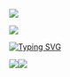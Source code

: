 ![](https://count.getloli.com/get/@LanluZ?theme=rule34)

![](https://cdn.jsdelivr.net/gh/LanluZ/LanluZ@output/github-contribution-grid-snake.svg)

[![Typing SVG](https://readme-typing-svg.demolab.com?font=Fira+Code&pause=1000&color=288CB8&width=435&lines=%E8%BF%99%E4%B8%AA%E4%BA%BA%E5%BE%88%E6%87%92%EF%BC%8C%E4%BB%96%E4%BB%80%E4%B9%88%E4%B9%9F%E6%B2%A1%E6%9C%89%E7%95%99%E4%B8%8B)](https://git.io/typing-svg)

[![](https://github-readme-stats.vercel.app/api?username=LanluZ&theme=calm&show_icons=true)](https://github.com/anuraghazra/github-readme-stats)
​
[![](https://github-readme-stats.vercel.app/api/top-langs/?username=LanluZ&theme=calm&langs_count=6&layout=compact)](https://github.com/anuraghazra/github-readme-stats)
